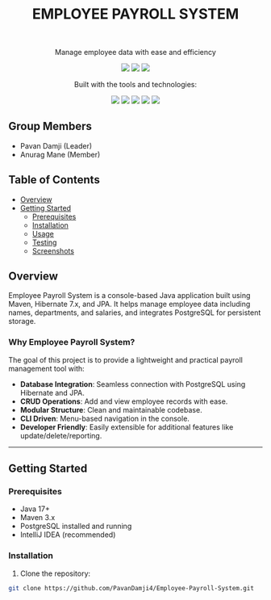 <h1 align="center">EMPLOYEE PAYROLL SYSTEM</h1>
<br>
<p align="center">Manage employee data with ease and efficiency</p>

<p align="center">
  <img src="https://img.shields.io/badge/last%20commit-today-brightgreen" />
  <img src="https://img.shields.io/badge/java-100.0%25-blue" />
  <img src="https://img.shields.io/badge/languages-1-blue" />
</p>

<p align="center">Built with the tools and technologies:</p>

<p align="center">
  <img src="https://img.shields.io/badge/Java-orange" />
  <img src="https://img.shields.io/badge/Maven-red" />
  <img src="https://img.shields.io/badge/PostgreSQL-purple" />
  <img src="https://img.shields.io/badge/JPA-blue" />
  <img src="https://img.shields.io/badge/Hibernate-7.x-brightgreen" />
</p>

<h2>Group Members</h2>

- Pavan Damji (Leader)
- Anurag Mane (Member)

<h2>Table of Contents</h2>

- [Overview](#overview)
- [Getting Started](#getting-started)
    - [Prerequisites](#prerequisites)
    - [Installation](#installation)
    - [Usage](#usage)
    - [Testing](#testing)
    - [Screenshots](#screenshots)

<h2>Overview</h2>

Employee Payroll System is a console-based Java application built using Maven, Hibernate 7.x, and JPA. It helps manage employee data including names, departments, and salaries, and integrates PostgreSQL for persistent storage.

<h3>Why Employee Payroll System?</h3>

The goal of this project is to provide a lightweight and practical payroll management tool with:

- **Database Integration**: Seamless connection with PostgreSQL using Hibernate and JPA.
- **CRUD Operations**: Add and view employee records with ease.
- **Modular Structure**: Clean and maintainable codebase.
- **CLI Driven**: Menu-based navigation in the console.
- **Developer Friendly**: Easily extensible for additional features like update/delete/reporting.

---

<h2>Getting Started</h2>

<h3>Prerequisites</h3>

- Java 17+
- Maven 3.x
- PostgreSQL installed and running
- IntelliJ IDEA (recommended)

<h3>Installation</h3>

1. Clone the repository:

```bash
git clone https://github.com/PavanDamji4/Employee-Payroll-System.git
